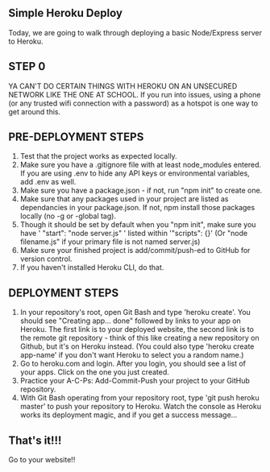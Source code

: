 ## Simple Heroku Deploy
Today, we are going to walk through deploying a basic Node/Express server to Heroku.

## STEP 0
YA CAN'T DO CERTAIN THINGS WITH HEROKU ON AN UNSECURED NETWORK LIKE THE ONE AT SCHOOL. If you run into issues, using a phone (or any trusted wifi connection with a password) as a hotspot is one way to get around this.

## PRE-DEPLOYMENT STEPS
1) Test that the project works as expected locally.
2) Make sure you have a .gitignore file with at least node_modules entered. If you are using .env to hide any API keys or environmental variables, add .env as well. 
3) Make sure you have a package.json - if not, run "npm init" to create one.
4) Make sure that any packages used in your project are listed as dependancies in your package.json. If not, npm install those packages locally (no -g or -global tag).
5) Though it should be set by default when you "npm init", make sure you have ' "start": "node server.js" ' listed within '"scripts": {}' (Or "node filename.js" if your primary file is not named server.js)
6) Make sure your finished project is add/commit/push-ed to GitHub for version control.
7) If you haven't installed Heroku CLI, do that.

## DEPLOYMENT STEPS
1) In your repository's root, open Git Bash and type 'heroku create'. You should see "Creating app... done" followed by links to your app on Heroku. The first link is to your deployed website, the second link is to the remote git repository - think of this like creating a new repository on Github, but it's on Heroku instead. (You could also type 'heroku create app-name' if you don't want Heroku to select you a random name.)
2) Go to heroku.com and login. After you login, you should see a list of your apps. Click on the one you just created.
6) Practice your A-C-Ps: Add-Commit-Push your project to your GitHub repository.
7) With Git Bash operating from your repository root, type 'git push heroku master' to push your repository to Heroku. Watch the console as Heroku works its deployment magic, and if you get a success message...

## That's it!!!
Go to your website!!